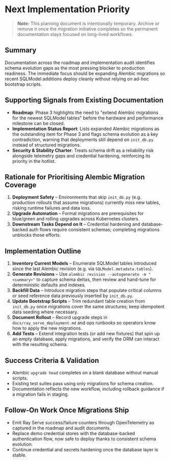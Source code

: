 # Next Implementation Priority

> **Note:** This planning document is intentionally temporary. Archive or remove
> it once the migration initiative completes so the permanent documentation
> stays focused on long-lived workflows.

## Summary
Documentation across the roadmap and implementation audit identifies schema
evolution gaps as the most pressing blocker to production readiness. The
immediate focus should be expanding Alembic migrations so recent SQLModel
additions deploy cleanly without relying on ad-hoc bootstrap scripts.

## Supporting Signals from Existing Documentation
- **Roadmap**: Phase 3 highlights the need to "extend Alembic migrations for the
  newest SQLModel tables" before the hardware and performance milestone can be
  closed.
- **Implementation Status Report**: Lists expanded Alembic migrations as the
  outstanding item for Phase 3 and flags schema evolution as a key
  contradiction, warning that deployments still depend on `init_db.py` instead
  of structured migrations.
- **Security & Stability Charter**: Treats schema drift as a reliability risk
  alongside telemetry gaps and credential hardening, reinforcing its priority in
  the hotlist.

## Rationale for Prioritising Alembic Migration Coverage
1. **Deployment Safety** – Environments that skip `init_db.py` (e.g. production
   rollouts that assume migrations) currently miss new tables, risking runtime
   failures and data loss.
2. **Upgrade Automation** – Formal migrations are prerequisites for blue/green
   and rolling upgrades across Kubernetes clusters.
3. **Downstream Tasks Depend on It** – Credential hardening and database-backed
   auth flows require consistent schemas; completing migrations unblocks those
   efforts.

## Implementation Outline
1. **Inventory Current Models** – Enumerate SQLModel tables introduced since the
   last Alembic revision (e.g. via `SQLModel.metadata.tables`).
2. **Generate Revisions** – Use `alembic revision --autogenerate -m "<summary>"`
   to capture schema deltas, then review and hand-tune for deterministic
   defaults and indexes.
3. **Backfill Data** – Introduce migration steps that populate critical columns
   or seed reference data previously inserted by `init_db.py`.
4. **Update Bootstrap Scripts** – Trim redundant table creation from
   `init_db.py` once migrations cover the same structures; keep idempotent data
   seeding where necessary.
5. **Document Rollout** – Record upgrade steps in `docs/ray_serve_deployment.md`
   and ops runbooks so operators know how to apply the new migrations.
6. **Add Tests** – Extend integration tests (or add new fixtures) that spin up an
   empty database, apply migrations, and verify the ORM can interact with the
   resulting schema.

## Success Criteria & Validation
- Alembic `upgrade head` completes on a blank database without manual scripts.
- Existing test suites pass using only migrations for schema creation.
- Documentation reflects the new workflow, including rollback guidance if a
  migration fails in staging.

## Follow-On Work Once Migrations Ship
- Emit Ray Serve success/failure counters through OpenTelemetry as captured in
  the roadmap and audit documents.
- Replace demo credential stores with the database-backed authentication flow,
  now safe to deploy thanks to consistent schema evolution.
- Continue credential and secrets hardening once the database layer is stable.
